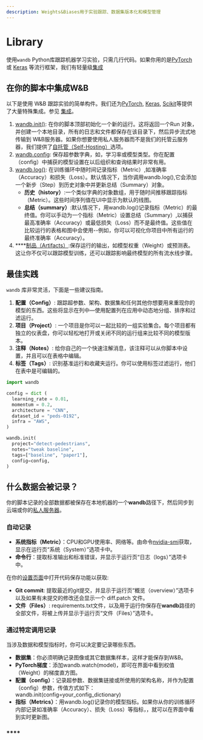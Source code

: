```yaml
---
description: Weights&Biases用于实验跟踪、数据集版本化和模型管理
---
```


# Library

使用`wandb` Python库跟踪机器学习实验，只需几行代码。如果你用的是[PyTorch](../integrations/pytorch.md) 或 [Keras](../integrations/keras.md) 等流行框架，我们有轻量级[集成](https://docs.wandb.ai/v/zh-hans/integrations)

##  **在你的脚本中集成W&B**

以下是使用 W&B 跟踪实验的简单构件。我们还为[PyTorch](../integrations/pytorch.md), [Keras](../integrations/keras.md), [Scikit](../integrations/scikit.md)等提供了大量特殊集成。参见 [集成](https://docs.wandb.ai/v/zh-hans/integrations)。

1.  [wandb.init\(\)](https://docs.wandb.ai/v/zh-hans/library/wandb.init): 在你的脚本顶部初始化一个新的运行。这将返回一个Run 对象，并创建一个本地目录，所有的日志和文件都保存在该目录下，然后异步流式地传输到 W&B服务器。如果你想要使用私人服务器而不是我们的托管云服务器，我们提供了[自托管（Self-Hosting）](https://docs.wandb.ai/v/zh-hans/self-hosted)选项。
2. [ wandb.config](https://docs.wandb.ai/v/zh-hans/library/wandb.config): 保存超参数字典，如，学习率或模型类型。你在配置（config）中捕获的模型设置在以后组织和查询结果时非常有用。
3. [wandb.log\(\)](https://docs.wandb.ai/v/zh-hans/library/wandb.log): 在训练循环中随时间记录指标（Metric）,如准确率（Accuracy）和损失（Loss）。默认情况下，当你调用wandb.log\(\),它会添加一个新步（Step）到历史对象中并更新总结（Summary）对象。
   *  **历史（history）**:一个类似字典的对象数组，用于随时间推移跟踪指标（Metric）。这些时间序列值在UI中显示为默认的线图。
   * **总结（summary）**:默认情况下，用wandb.log\(\)记录指标（Metric）的最终值。你可以手动为一个指标（Metric）设置总结（Summary）,以捕获最高准确率（Accuracy）或最低损失（Loss）而不是最终值。这些值在比较运行的表格和图中会使用--例如，你可以可视化你项目中所有运行的最终准确率（Accuracy）。
4.   ****[制品（Artifacts）](https://docs.wandb.ai/v/zh-hans/artifacts):保存运行的输出，如模型权重（Weight）或预测表。这让你不仅可以跟踪模型训练，还可以跟踪影响最终模型的所有流水线步骤。

##  **最佳实践**

 `wandb` 库非常灵活，下面是一些建议指南。

1. **配置（Config）**:  跟踪超参数、架构、数据集和任何其他你想要用来重现你的模型的东西。这些将显示在列中—使用配置列在应用中动态地分组、排序和过滤运行。
2.   **项目（Project）**: 一个项目是你可以一起比较的一组实验集合。每个项目都有独立的仪表盘，你可以轻松地打开或关闭不同的运行组来比较不同的模型版本。
3.  **注释（Notes）**: 给你自己的一个快速注解消息，该注释可以从你脚本中设置，并且可以在表格中编辑。
4. **标签（Tags）**: 识别基准运行和收藏夹运行。你可以使用标签过滤运行，他们在表中是可编辑的。

```python
import wandb

config = dict (
  learning_rate = 0.01,
  momentum = 0.2,
  architecture = "CNN",
  dataset_id = "peds-0192",
  infra = "AWS",
)

wandb.init(
  project="detect-pedestrians",
  notes="tweak baseline",
  tags=["baseline", "paper1"],
  config=config,
)
```

##  **什么数据会被记录？**

 你的脚本记录的全部数据都被保存在本地机器的一个**wandb**路径下，然后同步到云端或你的[私人服务器](https://docs.wandb.ai/v/zh-hans/self-hosted)。

###  **自动记录**

* **系统指标（Metric）**：CPU和GPU使用率、网络等。由命令[nvidia-smi](https://developer.nvidia.com/nvidia-system-management-interface)获取，显示在运行页“系统（System）”选项卡中。
* **命令行**：提取标准输出和标准错误，并显示于运行页“日志（logs）”选项卡中。

 在你的[设置页面](https://wandb.ai/settings)中打开代码保存功能以获取:

* **Git commit**: 提取最近的git提交，并显示于运行页“概览（overview）”选项卡以及如果有未提交的修改还会显示一个 diff.patch 文件。
* **文件（Files）**: requirements.txt文件，以及用于运行你保存在**wandb**路径的全部文件，将被上传并显示于运行页“文件（Files）”选项卡。

###  **通过特定调用记录**

当涉及数据和模型指标时，你可以决定要记录哪些东西。

* **数据集**：你必须明确记录图像或其它数据集样本，这样才能保存到W&B。
* **PyTorch梯度**：添加wandb.watch\(model\)，即可在界面中看到权值（Weight）的梯度直方图。
* **配置（config）**：记录超参数、数据集链接或所使用的架构名称，并作为配置（config）参数，传值方式如下：wandb.init\(config=your\_config\_dictionary\)
* **指标（Metrics）**：用wandb.log\(\)记录你的模型指标。如果你从你的训练循环内部记录如准确率（Accuracy）、损失（Loss）等指标，，就可以在界面中看到实时更新图。

###  ****





